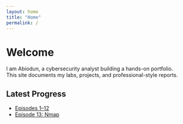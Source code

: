 ```yaml
---
layout: home
title: "Home"
permalink: /
---
```


# Welcome

I am Abiodun, a cybersecurity analyst building a hands-on portfolio.  
This site documents my labs, projects, and professional-style reports.  

## Latest Progress
- [Episodes 1–12](labs/ep1-12.md)
- [Episode 13: Nmap](labs/ep13.md)
